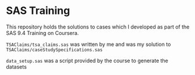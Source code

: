 # SAS Training

This repository holds the solutions to cases which I developed as part of the SAS 9.4 Training on Coursera.

`TSAClaims/tsa_claims.sas` was written by me and was my solution to `TSAClaims/caseStudySpecifications.sas`

`data_setup.sas` was a script provided by the course to generate the datasets
